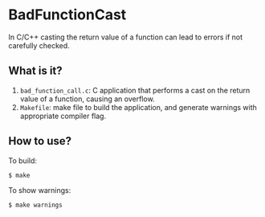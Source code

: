# BadFunctionCast
In C/C++ casting the return value of a function can lead to errors if not
carefully checked.

## What is it?
1. `bad_function_call.c`: C application that performs a cast on the
    return value of a function, causing an overflow.
1. `Makefile`: make file to build the application, and generate warnings
    with appropriate compiler flag.

## How to use?
To build:
```bash
$ make
```

To show warnings:
```bash
$ make warnings
```
